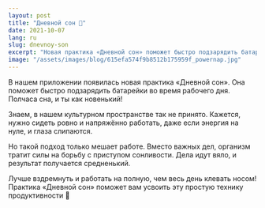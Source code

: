 ```yaml
---
layout: post
title: "Дневной сон 🔋"
date: 2021-10-07
lang: ru
slug: dnevnoy-son
excerpt: "Новая практика «Дневной сон» поможет быстро подзарядить батарейки во время рабочего дня."
image: "/assets/images/blog/615efa574f9b8512b175959f_powernap.jpg"
---
```



В нашем приложении появилась новая практика «Дневной сон». Она поможет быстро подзарядить батарейки во время рабочего дня. Полчаса сна, и ты как новенький!

Знаем, в нашем культурном пространстве так не принято. Кажется, нужно сидеть ровно и напряжённо работать, даже если энергия на нуле, и глаза слипаются.

Но такой подход только мешает работе. Вместо важных дел, организм тратит силы на борьбу с приступом сонливости. Дела идут вяло, и результат получается средненький.

Лучше вздремнуть и работать на полную, чем весь день клевать носом! Практика «Дневной сон» поможет вам усвоить эту простую технику продуктивности 🤗

